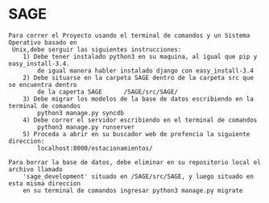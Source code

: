 SAGE
====

	Para correr el Proyecto usando el terminal de comandos y un Sistema Operativo basado en 
	 Unix,debe serguir las siguientes instrucciones:
		1) Debe tener instalado python3 en su maquina, al igual que pip y easy_install-3.4.
			de igual manera habler instalado django con easy_install-3.4
		2) Debe situarse en la carpeta SAGE dentro de la carpeta src que se encuentra dentro 
			de la caperta SAGE 		/SAGE/src/SAGE/
		3) Debe migrar los modelos de la base de datos escribiendo en la terminal de comandos
			python3 manage.py syncdb
		4) Debe correr el servidor escribiendo en el terminal de comandos
			python3 manage.py runserver
		5) Proceda a abrir en su buscador web de prefencia la siguiente direccion:
			localhost:8000/estacionamientos/
			
	Para borrar la base de datos, debe eliminar en su repositorio local el archivo llamado
		'sage_development' situado en /SAGE/src/SAGE, y luego situado en esta misma direccion
		en su terminal de comandos ingresar python3 manage.py migrate

